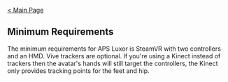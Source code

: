 [< Main Page](https://github.com/guiglass/LUXOR/blob/gh-pages/index.md)

## Minimum Requirements
The minimum requirements for APS Luxor is SteamVR with two controllers and an HMD. Vive trackers are optional. If you're using a Kinect instead of trackers then the avatar's hands will still target the controllers, the Kinect only provides tracking points for the feet and hip.
